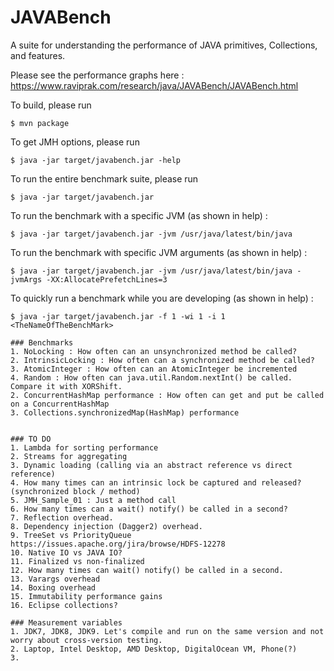 # JAVABench
A suite for understanding the performance of JAVA primitives, Collections, and features.

Please see the performance graphs here : https://www.raviprak.com/research/java/JAVABench/JAVABench.html

To build, please run 
```
$ mvn package
```

To get JMH options, please run
```
$ java -jar target/javabench.jar -help
```

To run the entire benchmark suite, please run
```
$ java -jar target/javabench.jar
```

To run the benchmark with a specific JVM (as shown in help) :
```
$ java -jar target/javabench.jar -jvm /usr/java/latest/bin/java
```

To run the benchmark with specific JVM arguments (as shown in help) :
```
$ java -jar target/javabench.jar -jvm /usr/java/latest/bin/java -jvmArgs -XX:AllocatePrefetchLines=3
```

To quickly run a benchmark while you are developing (as shown in help) :
```
$ java -jar target/javabench.jar -f 1 -wi 1 -i 1 <TheNameOfTheBenchMark>

### Benchmarks
1. NoLocking : How often can an unsynchronized method be called?
2. IntrinsicLocking : How often can a synchronized method be called?
3. AtomicInteger : How often can an AtomicInteger be incremented
4. Random : How often can java.util.Random.nextInt() be called. Compare it with XORShift.
2. ConcurrentHashMap performance : How often can get and put be called on a ConcurrentHashMap
3. Collections.synchronizedMap(HashMap) performance


### TO DO
1. Lambda for sorting performance
2. Streams for aggregating
3. Dynamic loading (calling via an abstract reference vs direct reference)
4. How many times can an intrinsic lock be captured and released? (synchronized block / method)
5. JMH_Sample_01 : Just a method call
6. How many times can a wait() notify() be called in a second?
7. Reflection overhead.
8. Dependency injection (Dagger2) overhead.
9. TreeSet vs PriorityQueue https://issues.apache.org/jira/browse/HDFS-12278
10. Native IO vs JAVA IO?
11. Finalized vs non-finalized
12. How many times can wait() notify() be called in a second.
13. Varargs overhead
14. Boxing overhead
15. Immutability performance gains
16. Eclipse collections? 

### Measurement variables
1. JDK7, JDK8, JDK9. Let's compile and run on the same version and not worry about cross-version testing.
2. Laptop, Intel Desktop, AMD Desktop, DigitalOcean VM, Phone(?)
3. 
